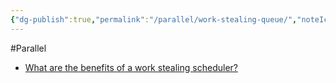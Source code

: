 ```yaml
---
{"dg-publish":true,"permalink":"/parallel/work-stealing-queue/","noteIcon":"","created":"2024-07-26T21:11:58.778+08:00","updated":"2024-07-26T21:12:46.233+08:00"}
---
```


#Parallel

- [What are the benefits of a work stealing scheduler? ](https://users.rust-lang.org/t/what-are-the-benefits-of-a-work-stealing-scheduler/24988)